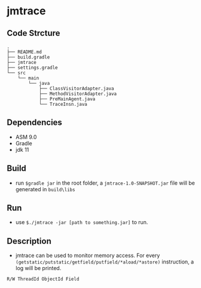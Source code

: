 # jmtrace

## Code Strcture
```text
.
├── README.md
├── build.gradle
├── jmtrace
├── settings.gradle
└── src
    └── main
        └── java
            ├── ClassVisitorAdapter.java
            ├── MethodVisitorAdapter.java
            ├── PreMainAgent.java
            └── TraceInsn.java
```

## Dependencies
+ ASM 9.0
+ Gradle
+ jdk 11

## Build
+ run `$gradle jar` in the root folder, a `jmtrace-1.0-SNAPSHOT.jar` file will be generated in `build\libs`

## Run
+ use `$./jmtrace -jar [path to something.jar]` to run.

## Description
+ jmtrace can be used to monitor memory access. For every `(getstatic/putstatic/getfield/putfield/*aload/*astore)` instruction, a log will be printed.
```
R/W ThreadId ObjectId Field
```